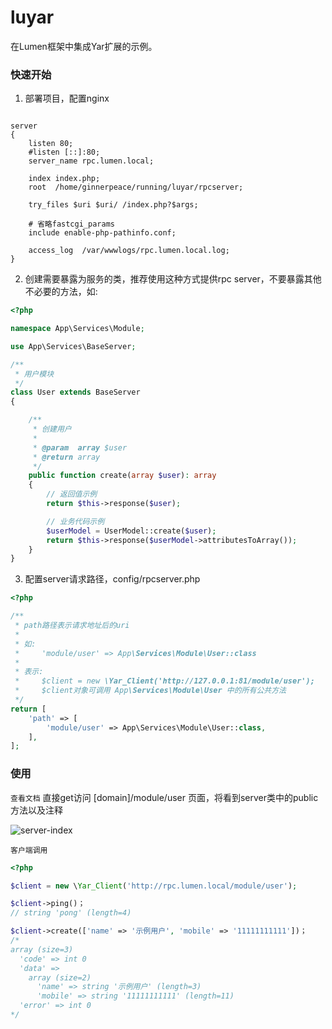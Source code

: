 # luyar
在Lumen框架中集成Yar扩展的示例。

### 快速开始

1. 部署项目，配置nginx
```

server
{
    listen 80;
    #listen [::]:80;
    server_name rpc.lumen.local;

    index index.php;
    root  /home/ginnerpeace/running/luyar/rpcserver;

    try_files $uri $uri/ /index.php?$args;

    # 省略fastcgi_params
    include enable-php-pathinfo.conf;

    access_log  /var/wwwlogs/rpc.lumen.local.log;
}

```

2. 创建需要暴露为服务的类，推荐使用这种方式提供rpc server，不要暴露其他不必要的方法，如:
```php
<?php

namespace App\Services\Module;

use App\Services\BaseServer;

/**
 * 用户模块
 */
class User extends BaseServer
{

    /**
     * 创建用户
     *
     * @param  array $user
     * @return array
     */
    public function create(array $user): array
    {
        // 返回值示例
        return $this->response($user);

        // 业务代码示例
        $userModel = UserModel::create($user);
        return $this->response($userModel->attributesToArray());
    }
}

```

3. 配置server请求路径，config/rpcserver.php

```php
<?php

/**
 * path路径表示请求地址后的uri
 *
 * 如:
 *     'module/user' => App\Services\Module\User::class
 *
 * 表示:
 *     $client = new \Yar_Client('http://127.0.0.1:81/module/user');
 *     $client对象可调用 App\Services\Module\User 中的所有公共方法
 */
return [
    'path' => [
        'module/user' => App\Services\Module\User::class,
    ],
];

```

### 使用

`查看文档` 直接get访问 [domain]/module/user 页面，将看到server类中的public方法以及注释

![server-index](https://github.com/ginnerpeace/luyar/blob/master/resources/yar-server-doc.png)

`客户端调用`
```php
<?php

$client = new \Yar_Client('http://rpc.lumen.local/module/user');

$client->ping()；
// string 'pong' (length=4)

$client->create(['name' => '示例用户', 'mobile' => '11111111111'])；
/*
array (size=3)
  'code' => int 0
  'data' =>
    array (size=2)
      'name' => string '示例用户' (length=3)
      'mobile' => string '11111111111' (length=11)
  'error' => int 0
*/

```
